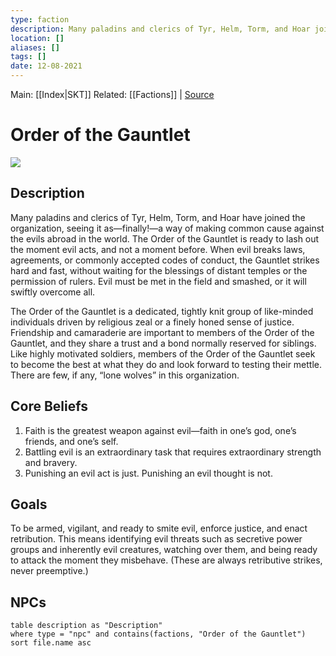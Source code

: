 ```yaml
---
type: faction
description: Many paladins and clerics of Tyr, Helm, Torm, and Hoar joined as a way of making a common cause against evil abroad in the world.
location: []
aliases: []
tags: []
date: 12-08-2021
---
```

Main: [[Index|SKT]]
Related: [[Factions]] | [Source](https://dnd.wizards.com/dungeons-and-dragons/story/faction/ordergauntlet)
# Order of the Gauntlet
![](http://media.wizards.com/images/dnd/lateststory/OOTG_banner.png)
## Description
Many paladins and clerics of Tyr, Helm, Torm, and Hoar have joined the organization, seeing it as—finally!—a way of making common cause against the evils abroad in the world. The Order of the Gauntlet is ready to lash out the moment evil acts, and not a moment before. When evil breaks laws, agreements, or commonly accepted codes of conduct, the Gauntlet strikes hard and fast, without waiting for the blessings of distant temples or the permission of rulers. Evil must be met in the field and smashed, or it will swiftly overcome all.

The Order of the Gauntlet is a dedicated, tightly knit group of like-minded individuals driven by religious zeal or a finely honed sense of justice. Friendship and camaraderie are important to members of the Order of the Gauntlet, and they share a trust and a bond normally reserved for siblings. Like highly motivated soldiers, members of the Order of the Gauntlet seek to become the best at what they do and look forward to testing their mettle. There are few, if any, “lone wolves” in this organization.
## Core Beliefs
1.  Faith is the greatest weapon against evil—faith in one’s god, one’s friends, and one’s self.
2.  Battling evil is an extraordinary task that requires extraordinary strength and bravery.
3.  Punishing an evil act is just. Punishing an evil thought is not.
## Goals
To be armed, vigilant, and ready to smite evil, enforce justice, and enact retribution. This means identifying evil threats such as secretive power groups and inherently evil creatures, watching over them, and being ready to attack the moment they misbehave. (These are always retributive strikes, never preemptive.)
## NPCs
```dataview
table description as "Description"
where type = "npc" and contains(factions, "Order of the Gauntlet")
sort file.name asc
```